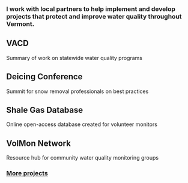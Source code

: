 <h3 class="featured-text">I work with local partners to help implement and develop projects that protect and improve water quality throughout Vermont.</h3>
<div class="card" id="card-vacd" style="cursor: pointer;" onClick="window.location='/vacd.html';">
    <div class="card-container">
    <h2 class="color">VACD</h2>
    <p>Summary of work on statewide water quality programs</p>
  </div>
</div>
<div class="card" id="card-deicing-conference" style="cursor: pointer;" onClick="window.location='/deicing-conference.html';">
    <div class="card-container">
    <h2 class="color">Deicing Conference</h2>
    <p>Summit for snow removal professionals on best practices</p>
  </div>
</div>
<div class="card" id="card-allarmwater" style="cursor: pointer;" onClick="window.location='/shale-gas.html';">
    <div class="card-container">
    <h2 class="color">Shale Gas Database</h2>
    <p>Online open-access database created for volunteer monitors</p>
  </div>
</div>
<div class="card" id="card-volmon" style="cursor: pointer;" onClick="window.location='/volmon.html';">
    <div class="card-container">
    <h2 class="color">VolMon Network</h2>
    <p>Resource hub for community water quality monitoring groups</p>
  </div>
</div>
<h3 class="featured-text"><a href="/work">More projects</a></h3>

